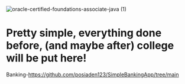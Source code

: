 ![oracle-certified-foundations-associate-java (1)](https://user-images.githubusercontent.com/64321652/128794178-6cb51d53-4ce4-467f-8a4c-39330b1aaa39.png)
# Pretty simple, everything done before, (and maybe after) college will be put here!

Banking-https://github.com/posiaden123/SimpleBankingApp/tree/main


